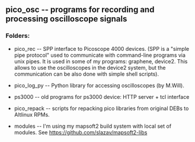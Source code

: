 ## pico_osc -- programs for recording and processing oscilloscope signals

### Folders:

* pico_rec -- SPP interface to Picoscope 4000 devices. (SPP is a "simple pipe protocol" used
to communicate with command-line programs via unix pipes. It is used in some of
my programs: graphene, device2. This allows to use the oscilloscopes in the device2 system,
but the communication can be also done with simple shell scripts).

* pico_log_py -- Python library for accessing oscilloscopes (by M.Will).

* ps3000      -- old programs for ps3000 device: HTTP server + tcl interface

* pico_repack -- scripts for repacking pico libraries from original DEBs
to Altlinux RPMs.

* modules -- I'm using my mapsoft2 build system with local set of modules.
See https://github.com/slazav/mapsoft2-libs
